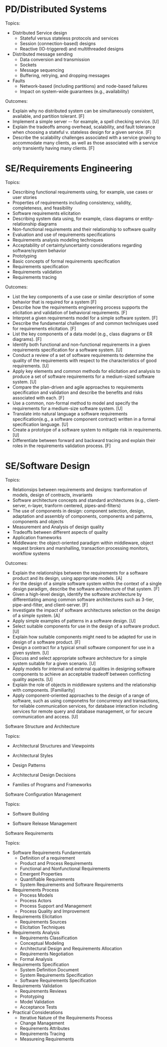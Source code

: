 # PD/Distributed Systems

Topics:
* Distributed Service design
  - Stateful versus stateless protocols and services
  - Session (connection-based) designs
  - Reactive (IO-triggered) and multithreaded designs
* Distributed message sending
  - Data conversion and transmission
  - Sockets
  - Message sequencing
  - Buffering, retrying, and dropping messages
* Faults
  - Network-based (including partitions) and node-based failures
  - Impact on system-wide guarantees (e.g., availability)

Outcomes:
* Explain why no distributed system can be simultaneously consistent, available, and partition tolerant. [F]
* Implement a simple server -- for example, a spell checking service. [U]
* Explain the tradeoffs among overhead, scalability, and fault tolerance when choosing a stateful v. stateless design for a given service. [F]
* Describe the scalability challenges associated with a service growing to accommodate many clients, as well as those associated with a service only transiently having many clients. [F]

# SE/Requirements Engineering

Topics:
* Describing functional requirements using, for example, use cases or user stories
* Properties of requirements including consistency, validity, completeness, and feasibility
* Software requirements elicitation
* Describing system data using, for example, class diagrams or entity-relationship diagrams
* Non-functional requirements and their relationship to software quality
* Evaluation and use of requirements specifications
* Requirements analysis modeling techniques
* Acceptability of certainty/uncertainty considerations regarding software/system behavior
* Prototyping
* Basic concepts of formal requirements specification
* Requirements specification
* Requirements validation
* Requirements tracing

Outcomes:
* List the key components of a use case or similar description of some behavior that is required for a system [F]
* Describe how the requirements engineering process supports the elicitation and validation of behavioral requirements. [F]
* Interpret a given requirements model for a simple software system. [F]
* Describe the fundamental challenges of and common techniques used for requirements elicitation. [F]
* List the key components of a data model (e.g., class diagrams or ER diagrams). [F]
* Identify both functional and non-functional requirements in a given requirements specification for a software system. [U]
* Conduct a review of a set of software requirements to determine the quality of the requirements with respect to the characteristics of good requirements. [U]
* Apply key elements and common methods for elicitation and analysis to produce a set of software requirements for a medium-sized software system. [U]
* Compare the plan-driven and agile approaches to requirements specification and validation and describe the benefits and risks associated with each. [F]
* Use a common, non-formal method to model and specify the requirements for a medium-size software system. [U]
* Translate into natural language a software requirements specification(e.g., a software component contract) written in a formal specification language. [U]
* Create a prototype of a software system to mitigate risk in requirements. [U]
* Differentiate between forward and backward tracing and explain their roles in the requirements validation process. [F]

# SE/Software Design

Topics:
* Relationsips between requirements and designs: tranformation of models, design of contracts, invariants
* Software architecture concepts and standard architectures (e.g., client-server, n-layer, tranform centered, pipes-and-filters)
* The use of components in design: component selection, design, adaptation and assembly of components, components and patterns, components and objects
* Measurement and Analysis of design quality
* Tradeoffs between different aspects of quality
* Application frameworks
* Middleware: the object-oriented paradigm within middleware, object request brokers and marshalling, transaction processing monitors, workflow systems

Outcomes:
* Explain the relationships between the requirements for a software product and its design, using appropriate models. [A]
* For the design of a simple software system within the context of a single design paradigm, describe the software architecture of that system. [F]
* Given a high-level design, identify the software architecture by differentiating among common software architectures such as 3-tier, pipe-and-filter, and client-server. [F]
* Investigate the impact of software architectures selection on the design of a simple system. [A]
* Apply simple examples of patterns in a software design. [U]
* Select suitable components for use in the design of a software product. [U]
* Explain how suitable components might need to be adapted for use in design of a software product. [F]
* Design a contract for a typical small software component for use in a given system. [U]
* Discuss and select appropriate software architecture for a simple system suitable for a given scenario. [U]
* Apply models for internal and external qualities in designing software components to achieve an acceptable tradeoff between conflicting quality aspects. [U]
* Explain the role of objects in middleware systems and the relationship with components. [Familiarity]
* Apply component-oriented approaches to the design of a range of software, such as using componetns for concurrency and transactions, for reliable communication services, for database interaction including services for remote query and database management, or for secure communication and access. [U]

Software Structure and Architecture

Topics:

* Architectural Structures and Viewpoints

* Architectural Styles

* Design Patterns

* Architectural Design Decisions

* Families of Programs and Frameworks

Software Configuration Management

Topics:

* Software Building

* Software Release Management

Software Requirements

Topics:

* Software Requirements Fundamentals
  - Definition of a requirement
  - Product and Process Requirements
  - Functional and Nonfunctional Requirements
  - Emergent Properties
  - Quantifiable Requirements
  - System Requirements and Software Requirements
* Requirements Process
  - Process Models
  - Process Actors
  - Process Support and Management
  - Process Quality and Improvement
* Requirements Elicitation
  - Requirements Sources
  - Elicitation Techniques
* Requirements Analysis
  - Requirements Classification
  - Conceptual Modeling
  - Architectural Design and Requirements Allocation
  - Requirements Negotiation
  - Formal Analysis
* Requirements Specification
  - System Definition Document
  - System Requirements Specification
  - Software Requirements Specification
* Requirements Validation
  - Requirements Reviews
  - Prototyping
  - Model Validation
  - Acceptance Tests
* Practical Considerations
  - Iterative Nature of the Requirements Process
  - Change Management
  - Requirements Attributes
  - Requirements Tracing
  - Measureing Requirements
